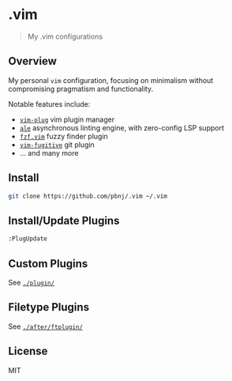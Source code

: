 # .vim

> My .vim configurations

## Overview

My personal `vim` configuration, focusing on minimalism without compromising
pragmatism and functionality.

Notable features include:

- [`vim-plug`](https://github.com/junegunn/vim-plug) vim plugin manager
- [`ale`](https://github.com/dense-analysis/ale) asynchronous linting engine,
  with zero-config LSP support
- [`fzf.vim`](https://github.com/junegunn/fzf.vim) fuzzy finder plugin
- [`vim-fugitive`](https://github.com/tpope/vim-fugitive) git plugin
- ... and many more

## Install

```sh
git clone https://github.com/pbnj/.vim ~/.vim
```

## Install/Update Plugins

```sh
:PlugUpdate
```

## Custom Plugins

See [`./plugin/`](./plugin/)

## Filetype Plugins

See [`./after/ftplugin/`](./after/ftplugin/)

## License

MIT
